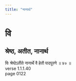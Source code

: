 ```yaml
---
title: "नानार्थ"
---
```


# वि
## श्रेष्ठ, अतीत, नानार्थ
विः श्रेष्ठेऽतीते नानार्थे वै हेतौ पादपूरणे ॥ ४० ॥<BR>verse 1.1.1.40<BR>page 0122

